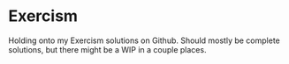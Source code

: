 # Exercism
Holding onto my Exercism solutions on Github. Should mostly be complete solutions, but there might
be a WIP in a couple places.
